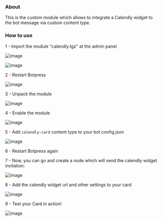 ### About

This is the custom module which allows to integrate a Calendly widget to the bot message via custom content type.
### How to use

1 - Import the module "calendly.tgz" at the admin panel

![image](https://user-images.githubusercontent.com/13484138/120817221-e9b0b300-c527-11eb-8b85-bd57c7258342.png)

![image](https://user-images.githubusercontent.com/28860442/128016920-fab85eff-b36c-4c7a-aa0c-491c3f0ea57d.png)

2 - Restart Botpress

![image](https://user-images.githubusercontent.com/13484138/120817439-195fbb00-c528-11eb-9731-f289a8c398b7.png)

3 - Unpack the module

![image](https://user-images.githubusercontent.com/28860442/128017785-a259adbb-7982-47b4-a7e8-79ccd7bd046a.png)

4 - Enable the module

![image](https://user-images.githubusercontent.com/28860442/128017856-d48fd8df-0be1-4175-a754-e0603d4142af.png)

5 - Add `calendly-card` content type to your bot.config.json

![image](https://user-images.githubusercontent.com/28860442/128021196-7d07fa29-4304-4228-8bb2-0fb47d87fece.png)

6 - Restart Botpress again

7 - Now, you can go and create a node which will send the calendly widget invitation:

![image](https://user-images.githubusercontent.com/28860442/128021455-d84d2777-afcc-4898-a74a-d7073ba47949.png)

8 - Add the calendly widget url and other settings to your card

![image](https://user-images.githubusercontent.com/28860442/128021650-e1be9818-ca44-4cfe-a887-446397b8387c.png)

9 - Test your Card in action!

![image](https://user-images.githubusercontent.com/28860442/128021897-70bb0ac7-9444-4f20-993f-72473029bb5a.png)

